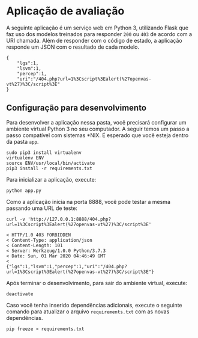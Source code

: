 # Aplicação de avaliação

A seguinte aplicação é um serviço web em Python 3, utilizando Flask que faz uso dos modelos treinados para responder `200` ou `403` de acordo com a URI chamada. Além de responder com o código de estado, a aplicação responde um JSON com o resultado de cada modelo.

```
{
    "lgs":1,
    "lsvm":1,
    "percep":1,
    "uri":"/404.php?url=1%3Cscript%3Ealert(%27openvas-vt%27)%3C/script%3E"
}
```

## Configuração para desenvolvimento

Para desenvolver a aplicação nessa pasta, você precisará configurar um ambiente virtual Python 3 no seu computador. A seguir temos um passo a passo compatível com sistemas *NIX. É esperado que você esteja dentro da pasta `app`.

```
sudo pip3 install virtualenv
virtualenv ENV
source ENV/usr/local/bin/activate
pip3 install -r requirements.txt
```

Para inicializar a aplicação, execute:

```
python app.py
```

Como a aplicação inicia na porta 8888, você pode testar a mesma passando uma URL de teste:

```
curl -v 'http://127.0.0.1:8888/404.php?url=1%3Cscript%3Ealert(%27openvas-vt%27)%3C/script%3E'

< HTTP/1.0 403 FORBIDDEN
< Content-Type: application/json
< Content-Length: 101
< Server: Werkzeug/1.0.0 Python/3.7.3
< Date: Sun, 01 Mar 2020 04:46:49 GMT
<
{"lgs":1,"lsvm":1,"percep":1,"uri":"/404.php?url=1%3Cscript%3Ealert(%27openvas-vt%27)%3C/script%3E"}
```

Após terminar o desenvolvimento, para sair do ambiente virtual, execute:

```
deactivate
```

Caso você tenha inserido dependências adicionais, execute o seguinte comando para atualizar o arquivo `requirements.txt` com as novas dependências.

```
pip freeze > requirements.txt
```